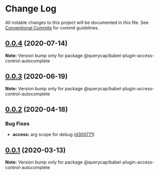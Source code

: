# Change Log

All notable changes to this project will be documented in this file.
See [Conventional Commits](https://conventionalcommits.org) for commit guidelines.

## [0.0.4](https://github.com/querycap/webappkit/compare/@querycap/babel-plugin-access-control-autocomplete@0.0.3...@querycap/babel-plugin-access-control-autocomplete@0.0.4) (2020-07-14)

**Note:** Version bump only for package @querycap/babel-plugin-access-control-autocomplete





## [0.0.3](https://github.com/querycap/webappkit/compare/@querycap/babel-plugin-access-control-autocomplete@0.0.2...@querycap/babel-plugin-access-control-autocomplete@0.0.3) (2020-06-19)

**Note:** Version bump only for package @querycap/babel-plugin-access-control-autocomplete





## [0.0.2](https://github.com/querycap/webappkit/compare/@querycap/babel-plugin-access-control-autocomplete@0.0.1...@querycap/babel-plugin-access-control-autocomplete@0.0.2) (2020-04-18)


### Bug Fixes

* **access:** arg scope for debug ([d300771](https://github.com/querycap/webappkit/commit/d300771092b34600d01b76a11e8f07e72111bc12))





## [0.0.1](https://github.com/querycap/webappkit/compare/@querycap/babel-plugin-access-control-autocomplete@0.0.0...@querycap/babel-plugin-access-control-autocomplete@0.0.1) (2020-03-13)

**Note:** Version bump only for package @querycap/babel-plugin-access-control-autocomplete
